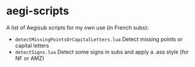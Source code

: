 # aegi-scripts

A list of Aegisub scripts for my own use (in French subs):

- `detectMissingPointsOrCapitalLetters.lua` Detect missing points or capital letters
- `detectSigns.lua` Detect some signs in subs and apply a .ass style  (for NF or AMZ)

